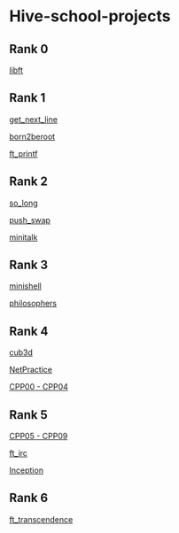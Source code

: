 # Hive-school-projects
## Rank 0
[libft](https://github.com/TrangPham93/libft.git)
## Rank 1
[get_next_line](https://github.com/TrangPham93/get_next_line.git)

[born2beroot]()

[ft_printf](https://github.com/TrangPham93/ft_printf.git)
## Rank 2
[so_long](https://github.com/TrangPham93/so_long.git)

[push_swap](https://github.com/TrangPham93/push_swap.git)

[minitalk](https://github.com/TrangPham93/minitalk.git)
## Rank 3
[minishell](https://github.com/TrangPham93/minishell)

[philosophers](https://github.com/TrangPham93/philosophers.git)

## Rank 4
[cub3d](https://github.com/TrangPham93/cub3d)

[NetPractice]()

[CPP00 - CPP04]() 

## Rank 5
[CPP05 - CPP09]()

[ft_irc]()

[Inception]()
## Rank 6
[ft_transcendence]()
